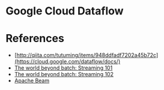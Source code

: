 Google Cloud Dataflow
=====================


# References

+ [http://qiita.com/tutuming/items/948ddfadf7202a45b72c](https://cloud.google.com/dataflow/docs/)
+ [The world beyond batch: Streaming 101](https://www.oreilly.com/ideas/the-world-beyond-batch-streaming-101)
+ [The world beyond batch: Streaming 102](https://www.oreilly.com/ideas/the-world-beyond-batch-streaming-102)
+ [Apache Beam](https://beam.apache.org/)